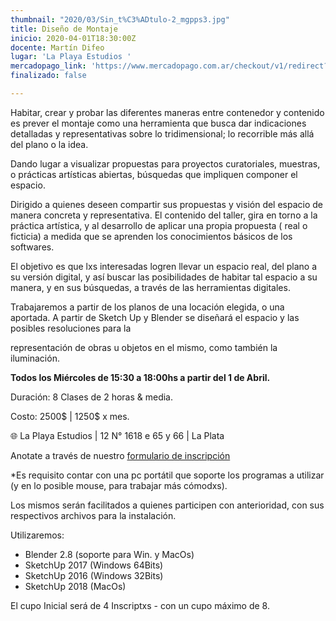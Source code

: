 ```yaml
---
thumbnail: "2020/03/Sin_t%C3%ADtulo-2_mgpps3.jpg"
title: Diseño de Montaje
inicio: 2020-04-01T18:30:00Z
docente: Martín Difeo
lugar: 'La Playa Estudios '
mercadopago_link: 'https://www.mercadopago.com.ar/checkout/v1/redirect?pref_id=132297489-d6f0f828-c8ae-4bd6-afeb-64690e97ad3f'
finalizado: false

---
```

Habitar, crear y probar las diferentes maneras entre contenedor y contenido es prever el montaje como una herramienta que busca dar indicaciones detalladas y representativas sobre lo tridimensional; lo recorrible más allá del plano o la idea.

Dando lugar a visualizar propuestas para proyectos curatoriales, muestras, o prácticas artísticas abiertas, búsquedas que impliquen componer el espacio.

Dirigido a quienes deseen compartir sus propuestas y visión del espacio de manera concreta y representativa. El contenido del taller, gira en torno a la práctica artística, y al desarrollo de aplicar una propia propuesta ( real o ficticia) a medida que se aprenden los conocimientos básicos de los softwares.

El objetivo es que lxs interesadas logren llevar un espacio real, del plano a su versión digital, y así buscar las posibilidades de habitar tal espacio a su manera, y en sus búsquedas, a través de las herramientas digitales.

Trabajaremos a partir de los planos de una locación elegida, o una aportada. A partir de Sketch Up y Blender se diseñará el espacio y las posibles resoluciones para la

representación de obras u objetos en el mismo, como también la iluminación.

**Todos los Miércoles de 15:30 a 18:00hs a partir del 1 de Abril.**

  
Duración: 8 Clases de 2 horas & media.

Costo: 2500$ | 1250$ x mes.

🌐 La Playa Estudios | 12 N° 1618 e 65 y 66 | La Plata

Anotate a través de nuestro [formulario de inscripción](https://docs.google.com/forms/d/1DhP74ybQ263dC5EmU-2ZVJDRlMwMGiQaEfgAp31-_Vw/edit "formulario de inscripción")

\*Es requisito contar con una pc portátil que soporte los programas a utilizar (y en lo posible mouse, para trabajar más cómodxs).

Los mismos serán facilitados a quienes participen con anterioridad, con sus respectivos archivos para la instalación.

Utilizaremos:

* Blender 2.8 (soporte para Win. y MacOs)
* SketchUp 2017 (Windows 64Bits)
* SketchUp 2016 (Windows 32Bits)
* SketchUp 2018 (MacOs)

El cupo Inicial será de 4 Inscriptxs - con un cupo máximo de 8.